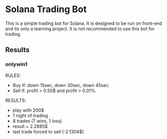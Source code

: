 # Solana Trading Bot

This is a simple trading bot for Solana. It is designed to be run on front-end and its only a learning project. It is not recommended to use this bot for trading.

## Results

### onlywin1

RULES:
- Buy if: down 15sec, down 30sec, down 45sec.
- Sell if: profit > 0.50$ and profit > 0.01%.

RESULTS:
- play with 200$
- 1 night of trading
- 8 trades (7 wins, 1 loss)
- result + 2.2885$
- last trade forced to sell (-2.1304$)